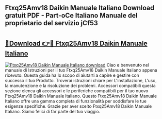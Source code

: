 ## Ftxq25Amv18 Daikin Manuale Italiano Download gratuit PDF - Part-oCe Italiano Manuale del proprietario del servizio jCf53

# <h2><a href="http://dfd3el.blite.top/?on=Ftxq25Amv18+Daikin+Manuale+Italiano">🔗Download 👉🔴 Ftxq25Amv18 Daikin Manuale Italiano</a></h2>

[![Ftxq25Amv18 Daikin Manuale Italiano download](https://i.imgur.com/lujVjoI.png)](http://dfd3el.blite.top/?on=Ftxq25Amv18+Daikin+Manuale+Italiano)
Ciao e benvenuto nel manuale di Istruzioni per il tuo Ftxq25Amv18 Daikin Manuale Italiano appena ricevuto. Questa guida ha lo scopo di aiutarti a capire e gestire con successo il tuo Prodotto. Troverai istruzioni chiare per L'installazione, L'uso, la manutenzione e la risoluzione dei problemi. Accessori compatibili questa sezione elenca gli accessori e le periferiche compatibili per il tuo nuovo Ftxq25Amv18 Daikin Manuale Italiano. Questo Ftxq25Amv18 Daikin Manuale Italiano offre una gamma completa di funzionalità per soddisfare le tue esigenze specifiche. Grazie per aver scelto Ftxq25Amv18 Daikin Manuale Italiano. Siamo felici di far parte del tuo viaggio.

